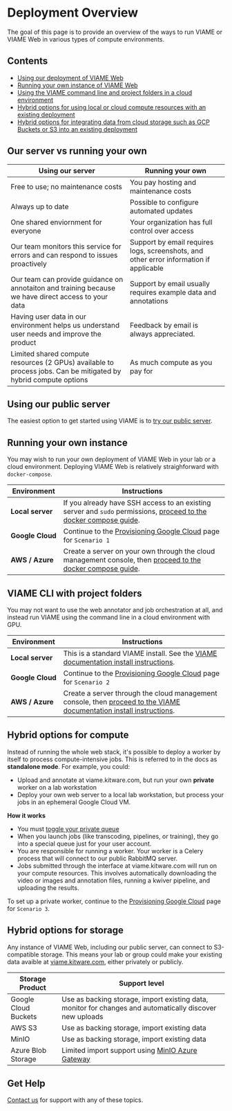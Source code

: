 # Deployment Overview

The goal of this page is to provide an overview of the ways to run VIAME or VIAME Web in various types of compute environments.

## Contents

* [Using our deployment of VIAME Web](#using-our-public-server)
* [Running your own instance of VIAME Web](#running-your-own-instance)
* [Using the VIAME command line and project folders in a cloud environment](#viame-cli-with-project-folders)
* [Hybrid options for using local or cloud compute resources with an existing deployment](#hybrid-options-for-compute)
* [Hybrid options for integrating data from cloud storage such as GCP Buckets or S3 into an existing deployment](#hybrid-options-for-storage)

## Our server vs running your own

| Using our server | Running your own |
|----------|-----------|
Free to use; no maintenance costs | You pay hosting and maintenance costs |
Always up to date | Possible to configure automated updates |
One shared enviornment for everyone | Your organization has full control over access |
Our team monitors this service for errors and can respond to issues proactively | Support by email requires logs, screenshots, and other error information if applicable
Our team can provide guidance on annotaiton and training because we have direct access to your data | Support by email usually requires example data and annotations
Having user data in our environment helps us understand user needs and improve the product | Feedback by email is always appreciated.
Limited shared compute resources (2 GPUs) available to process jobs. Can be mitigated by hybrid compute options | As much compute as you pay for

## Using our public server

The easiest option to get started using VIAME is to [try our public server](Web-Version.md).

## Running your own instance

You may wish to run your own deployment of VIAME Web in your lab or a cloud environment.  Deploying VIAME Web is relatively straighforward with `docker-compose`.

| Environment | Instructions |
|-------------|--------------|
**Local server** | If you already have SSH access to an existing server and `sudo` permissions, [proceed to the docker compose guide](Deployment-Docker-Compose.md).
**Google&nbsp;Cloud** | Continue to the [Provisioning Google Cloud](Deployment-Provision.md) page for `Scenario 1` |
**AWS / Azure** | Create a server on your own through the cloud management console, then [proceed to the docker compose guide](Deployment-Docker-Compose.md).

## VIAME CLI with project folders

You may not want to use the web annotator and job orchestration at all, and instead run VIAME using the command line in a cloud environment with GPU.

| Environment | Instructions |
|-------------|--------------|
**Local server** | This is a standard VIAME install.  See the [VIAME documentation install instructions](https://github.com/VIAME/VIAME).
**Google&nbsp;Cloud** | Continue to the [Provisioning Google Cloud](Deployment-Provision.md) page for `Scenario 2` |
**AWS / Azure** | Create a server through the cloud management console, then [proceed to the VIAME documentation install instructions](https://github.com/VIAME/VIAME).

## Hybrid options for compute

Instead of running the whole web stack, it's possible to deploy a worker by itself to process compute-intensive jobs.  This is referred to in the docs as **standalone mode**. For example, you could:

* Upload and annotate at viame.kitware.com, but run your own **private** worker on a lab workstation
* Deploy your own web server to a local lab workstation, but process your jobs in an ephemeral Google Cloud VM.

**How it works**

* You must [toggle your private queue](https://viame.kitware.com/#jobs)
* When you launch jobs (like transcoding, pipelines, or training), they go into a special queue just for your user account.
* You are responsible for running a worker.  Your worker is a Celery process that will connect to our public RabbitMQ server.
* Jobs submitted through the interface at viame.kitware.com will run on your compute resources.  This involves automatically downloading the video or images and annotation files, running a kwiver pipeline, and uploading the results.

To set up a private worker, continue to the [Provisioning Google Cloud](Deployment-Provision.md) page for `Scenario 3`.

## Hybrid options for storage

Any instance of VIAME Web, including our public server, can connect to S3-compatible storage.  This means your lab or group could make your existing data avaible at [viame.kitware.com](https://viame.kitware.com), either privately or publicly.

| Storage Product | Support level |
|-----------------|---------------|
Google Cloud Buckets | Use as backing storage, import existing data, monitor for changes and automatically discover new uploads
AWS S3 | Use as backing storage, import existing data
MinIO | Use as backing storage, import existing data
Azure Blob Storage | Limited import support using [MinIO Azure Gateway](https://docs.min.io/docs/minio-gateway-for-azure.html)

## Get Help

[Contact us](https://kitware.github.io/dive/#get-help) for support with any of these topics.
